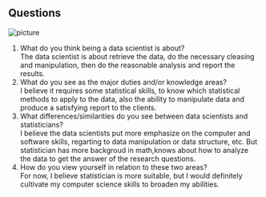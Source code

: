 ## Questions

![picture]("https://github.com/XiZeng929/XiZeng929.github.io/blob/main/picture.jpg")

1. What do you think being a data scientist is about?  
  The data scientist is about retrieve the data, do the necessary cleasing and manipulation, then do the reasonable analysis and report the results.  
2. What do you see as the major duties and/or knowledge areas?  
  I believe it requires some statistical skills, to know which statistical methods to apply to the data, also the ability to manipulate data and produce a satisfying report to the clients.  
3. What differences/similarities do you see between data scientists and statisticians?  
   I believe the data scientists put more emphasize on the computer and software skills, regarting to data manipulation or data structure, etc. But statistician has more backgroud in math,knows about how to analyze the data to get the answer of the research questions.  
4. How do you view yourself in relation to these two areas?  
For now, I believe statistician is more suitable, but I would definitely cultivate my computer science skills to broaden my abilities.
